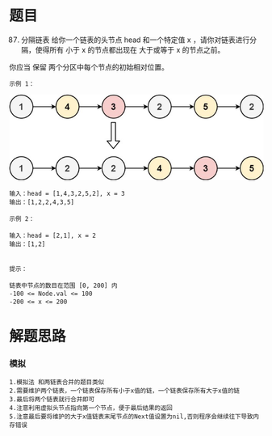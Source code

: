 # 题目
87. 分隔链表
    给你一个链表的头节点 head 和一个特定值 x ，请你对链表进行分隔，使得所有 小于 x 的节点都出现在 大于或等于 x 的节点之前。

你应当 保留 两个分区中每个节点的初始相对位置。

    示例 1：
![img.png](img.png)

    输入：head = [1,4,3,2,5,2], x = 3
    输出：[1,2,2,4,3,5]

    示例 2：
    
    输入：head = [2,1], x = 2
    输出：[1,2]


    提示：
    
    链表中节点的数目在范围 [0, 200] 内
    -100 <= Node.val <= 100
    -200 <= x <= 200

# 解题思路
### 模拟
    1.模拟法 和两链表合并的题目类似
    2.需要维护两个链表，一个链表保存所有小于x值的链，一个链表保存所有大于x值的链
    3.最后将两个链表就行合并即可
    4.注意利用虚拟头节点指向第一个节点，便于最后结果的返回
    5.注意最后要将维护的大于x值链表末尾节点的Next值设置为nil,否则程序会继续往下导致内存错误